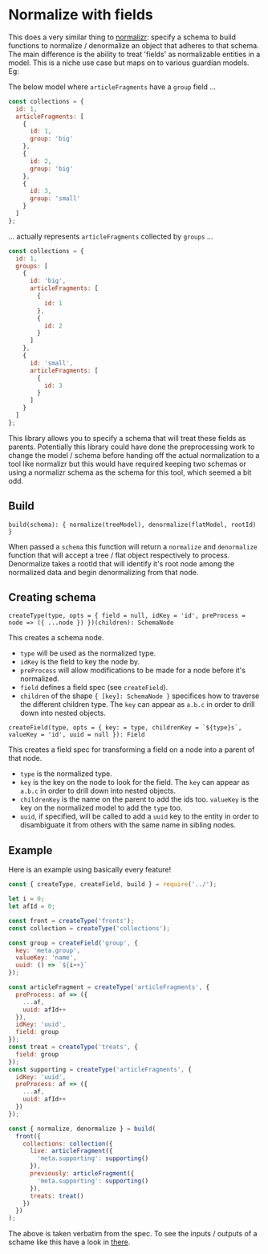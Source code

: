 # Normalize with fields

This does a very similar thing to [normalizr](https://github.com/paularmstrong/normalizr): specify a schema to build functions to normalize / denormalize an object that adheres to that schema. The main difference is the ability to treat 'fields' as normalizable entities in a model. This is a niche use case but maps on to various guardian models. Eg:

The below model where `articleFragments` have a `group` field ...

```js
const collections = {
  id: 1,
  articleFragments: [
    {
      id: 1,
      group: 'big'
    },
    {
      id: 2,
      group: 'big'
    },
    {
      id: 3,
      group: 'small'
    }
  ]
};
```

... actually represents `articleFragments` collected by `groups` ...

```js
const collections = {
  id: 1,
  groups: [
    {
      id: 'big',
      articleFragments: [
        {
          id: 1
        },
        {
          id: 2
        }
      ]
    },
    {
      id: 'small',
      articleFragments: [
        {
          id: 3
        }
      ]
    }
  ]
};
```

This library allows you to specify a schema that will treat these fields as parents. Potentially this library could have done the preprocessing work to change the model / schema before handing off the actual normalization to a tool like normalizr but this would have required keeping two schemas or using a normalizr schema as the schema for this tool, which seemed a bit odd.

## Build

`build(schema): { normalize(treeModel), denormalize(flatModel, rootId) }`

When passed a `schema` this function will return a `normalize` and `denormalize` function that will accept a tree / flat object respectively to process. Denormalize takes a rootId that will identify it's root node among the normalized data and begin denormalizing from that node.

## Creating schema

`createType(type, opts = { field = null, idKey = 'id', preProcess = node => ({ ...node }) })(children): SchemaNode`

This creates a schema node.
- `type` will be used as the normalized type.
- `idKey` is the field to key the node by.
- `preProcess` will allow modifications to be made for a node before it's normalized.
- `field` defines a field spec (see `createField`).
- `children` of the shape `{ [key]: SchemaNode }` specifices how to traverse the different children type. The `key` can appear as `a.b.c` in order to drill down into nested objects.

``createField(type, opts = { key: = type, childrenKey = `${type}s`, valueKey = 'id', uuid = null }): Field``

This creates a field spec for transforming a field on a node into a parent of that node.
- `type` is the normalized type.
- `key` is the key on the node to look for the field. The `key` can appear as `a.b.c` in order to drill down into nested objects.
- `childrenKey` is the name on the parent to add the ids too. `valueKey` is the key on the normalized model to add the `type` too.
- `uuid`, if specified, will be called to add a `uuid` key to the entity in order to disambiguate it from others with the same name in sibling nodes.

## Example

Here is an example using basically every feature!

```js
const { createType, createField, build } = require('../');

let i = 0;
let afId = 0;

const front = createType('fronts');
const collection = createType('collections');

const group = createField('group', {
  key: 'meta.group',
  valueKey: 'name',
  uuid: () => `${i++}`
});

const articleFragment = createType('articleFragments', {
  preProcess: af => ({
    ...af,
    uuid: afId++
  }),
  idKey: 'uuid',
  field: group
});
const treat = createType('treats', {
  field: group
});
const supporting = createType('articleFragments', {
  idKey: 'uuid',
  preProcess: af => ({
    ...af,
    uuid: afId++
  })
});

const { normalize, denormalize } = build(
  front({
    collections: collection({
      live: articleFragment({
        'meta.supporting': supporting()
      }),
      previously: articleFragment({
        'meta.supporting': supporting()
      }),
      treats: treat()
    })
  })
);
```

The above is taken verbatim from the spec. To see the inputs / outputs of a schame like this have a look in [there](src/__tests__/index.spec.js).
